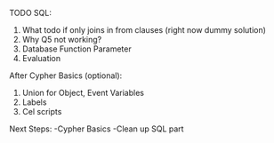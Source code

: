 TODO SQL:
1. What todo if only joins in from clauses (right now dummy solution)
2. Why Q5 not working?
3. Database Function Parameter
4. Evaluation




After Cypher Basics (optional):
1. Union for Object, Event Variables
2. Labels
3. Cel scripts

Next Steps:
-Cypher Basics
-Clean up SQL part